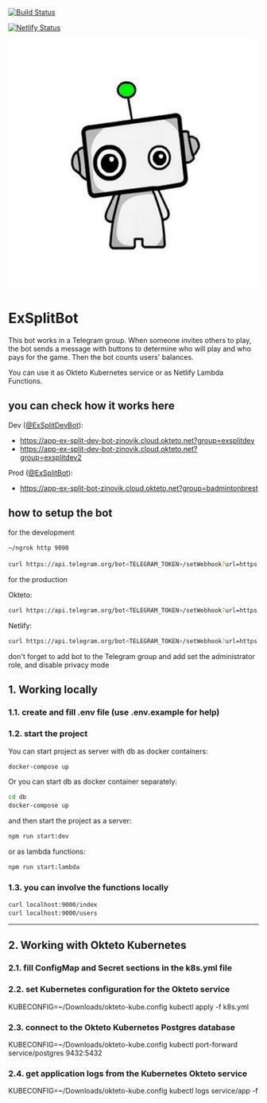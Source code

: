 [![Build Status](https://travis-ci.org/zinovik/ex-split-bot.svg?branch=master)](https://travis-ci.org/zinovik/ex-split-bot)

[![Netlify Status](https://api.netlify.com/api/v1/badges/b054f198-abad-43cb-8e9c-06251b61bb7d/deploy-status)](https://app.netlify.com/sites/ex-split-bot/deploys)

![logo](./avatar/exsplitbot.jpg)

# ExSplitBot

This bot works in a Telegram group. When someone invites others to play, the bot sends a message with buttons to determine who will play and who pays for the game. Then the bot counts users' balances.

You can use it as Okteto Kubernetes service or as Netlify Lambda Functions.

## you can check how it works here

Dev ([@ExSplitDevBot](https://t.me/exsplitdevbot)):

- https://app-ex-split-dev-bot-zinovik.cloud.okteto.net?group=exsplitdev
- https://app-ex-split-dev-bot-zinovik.cloud.okteto.net?group=exsplitdev2

Prod ([@ExSplitBot](https://t.me/exsplitbot)):

- https://app-ex-split-bot-zinovik.cloud.okteto.net?group=badmintonbrest

## how to setup the bot

for the development

```bash
~/ngrok http 9000

curl https://api.telegram.org/bot<TELEGRAM_TOKEN>/setWebhook?url=https://<NGROK ID>.ngrok.io/index?token=<TOKEN>
```

for the production

Okteto:

```bash
curl https://api.telegram.org/bot<TELEGRAM_TOKEN>/setWebhook?url=https://app-ex-split-bot-zinovik.cloud.okteto.net/index?token=<TOKEN>
```

Netlify:

```bash
curl https://api.telegram.org/bot<TELEGRAM_TOKEN>/setWebhook?url=https://ex-split-bot.netlify.com/.netlify/functions/index?token=<TOKEN>
```

don't forget to add bot to the Telegram group and add set the administrator role, and disable privacy mode

## 1. Working locally

### 1.1. create and fill .env file (use .env.example for help)

### 1.2. start the project

You can start project as server with db as docker containers:

```bash
docker-compose up
```

Or you can start db as docker container separately:

```bash
cd db
docker-compose up
```

and then start the project as a server:

```bash
npm run start:dev
```

or as lambda functions:

```bash
npm run start:lambda
```

### 1.3. you can involve the functions locally

```bash
curl localhost:9000/index
curl localhost:9000/users
```

---

## 2. Working with Okteto Kubernetes

### 2.1. fill ConfigMap and Secret sections in the k8s.yml file

### 2.2. set Kubernetes configuration for the Okteto service

KUBECONFIG=~/Downloads/okteto-kube.config kubectl apply -f k8s.yml

### 2.3. connect to the Okteto Kubernetes Postgres database

KUBECONFIG=~/Downloads/okteto-kube.config kubectl port-forward service/postgres 9432:5432

### 2.4. get application logs from the Kubernetes Okteto service

KUBECONFIG=~/Downloads/okteto-kube.config kubectl logs service/app -f
